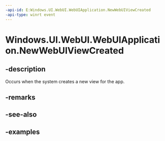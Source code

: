 ```yaml
---
-api-id: E:Windows.UI.WebUI.WebUIApplication.NewWebUIViewCreated
-api-type: winrt event
---
```


<!-- Event syntax.
static public event EventHandler NewWebUIViewCreated<NewWebUIViewCreatedEventArgs>
-->

# Windows.UI.WebUI.WebUIApplication.NewWebUIViewCreated

## -description
Occurs when the system creates a new view for the app.

## -remarks

## -see-also

## -examples


